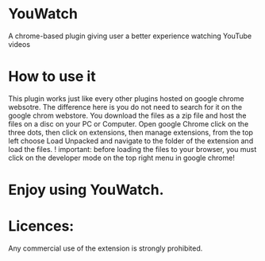 # YouWatch
A chrome-based plugin giving user a better experience watching YouTube videos

# How to use it
This plugin works just like every other plugins hosted on google chrome websotre. The difference here is you do not need to search for it on the google chrom webstore.
You download the files as a zip file and host the files on a disc on your PC or Computer. Open google Chrome click on the three dots, then click on extensions, then manage extensions, from the top left choose Load Unpacked and navigate to the folder of the extension and load the files. ! important: before loading the files to your browser, you must click on the developer mode on the top right menu in google chrome!

# Enjoy using YouWatch.

# Licences:
Any commercial use of the extension is strongly prohibited.
